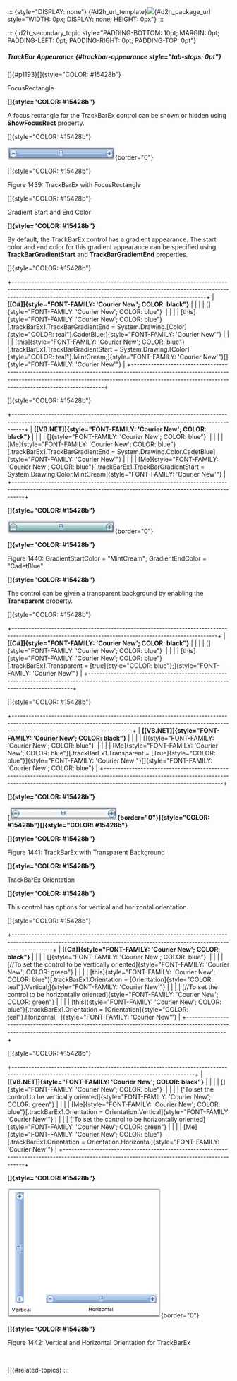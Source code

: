 ::: {style="DISPLAY: none"}
[](ms-xhelp:///?Id=d2h_url_template){#d2h_url_template}![](!package_url!){#d2h_package_url style="WIDTH: 0px; DISPLAY: none; HEIGHT: 0px"}
:::

::: {.d2h_secondary_topic style="PADDING-BOTTOM: 10pt; MARGIN: 0pt; PADDING-LEFT: 0pt; PADDING-RIGHT: 0pt; PADDING-TOP: 0pt"}
##### TrackBar Appearance {#trackbar-appearance style="tab-stops: 0pt"}

[]{#p1193}[]{style="COLOR: #15428b"} 

FocusRectangle

**[]{style="COLOR: #15428b"}** 

A focus rectangle for the TrackBarEx control can be shown or hidden using **ShowFocusRect** property.

[]{style="COLOR: #15428b"} 

![](ImagesExt/image76_1418.jpg){border="0"}

[]{style="COLOR: #15428b"} 

Figure 1439: TrackBarEx with FocusRectangle

[]{style="COLOR: #15428b"} 

Gradient Start and End Color

**[]{style="COLOR: #15428b"}** 

By default, the TrackBarEx control has a gradient appearance. The start color and end color for this gradient appearance can be specified using **TrackBarGradientStart** and **TrackBarGradientEnd** properties.

[]{style="COLOR: #15428b"} 

+--------------------------------------------------------------------------------------------------------------------------------------------------------------------------------------------------------------------------------+
| **[\[C#\]]{style="FONT-FAMILY: 'Courier New'; COLOR: black"}**                                                                                                                                                                 |
|                                                                                                                                                                                                                                |
| []{style="FONT-FAMILY: 'Courier New'; COLOR: blue"}                                                                                                                                                                            |
|                                                                                                                                                                                                                                |
| [this]{style="FONT-FAMILY: 'Courier New'; COLOR: blue"}[.trackBarEx1.TrackBarGradientEnd = System.Drawing.[Color]{style="COLOR: teal"}.CadetBlue;]{style="FONT-FAMILY: 'Courier New'"}                                         |
|                                                                                                                                                                                                                                |
| [this]{style="FONT-FAMILY: 'Courier New'; COLOR: blue"}[.trackBarEx1.TrackBarGradientStart = System.Drawing.[Color]{style="COLOR: teal"}.MintCream;]{style="FONT-FAMILY: 'Courier New'"}[]{style="FONT-FAMILY: 'Courier New'"} |
+--------------------------------------------------------------------------------------------------------------------------------------------------------------------------------------------------------------------------------+

[]{style="COLOR: #15428b"} 

+----------------------------------------------------------------------------------------------------------------------------------------------------------------+
| **[\[VB.NET\]]{style="FONT-FAMILY: 'Courier New'; COLOR: black"}**                                                                                             |
|                                                                                                                                                                |
| []{style="FONT-FAMILY: 'Courier New'; COLOR: blue"}                                                                                                            |
|                                                                                                                                                                |
| [Me]{style="FONT-FAMILY: 'Courier New'; COLOR: blue"}[.trackBarEx1.TrackBarGradientEnd = System.Drawing.Color.CadetBlue]{style="FONT-FAMILY: 'Courier New'"}   |
|                                                                                                                                                                |
| [Me]{style="FONT-FAMILY: 'Courier New'; COLOR: blue"}[.trackBarEx1.TrackBarGradientStart = System.Drawing.Color.MintCream]{style="FONT-FAMILY: 'Courier New'"} |
+----------------------------------------------------------------------------------------------------------------------------------------------------------------+

**[]{style="COLOR: #15428b"}** 

![](ImagesExt/image76_1419.jpg){border="0"}

**[]{style="COLOR: #15428b"}** 

Figure 1440: GradientStartColor = \"MintCream\"; GradientEndColor = \"CadetBlue\"

**[]{style="COLOR: #15428b"}** 

The control can be given a transparent background by enabling the **Transparent** property.

[]{style="COLOR: #15428b"} 

+------------------------------------------------------------------------------------------------------------------------------------------------------+
| **[\[C#\]]{style="FONT-FAMILY: 'Courier New'; COLOR: black"}**                                                                                       |
|                                                                                                                                                      |
| []{style="FONT-FAMILY: 'Courier New'; COLOR: blue"}                                                                                                  |
|                                                                                                                                                      |
| [this]{style="FONT-FAMILY: 'Courier New'; COLOR: blue"}[.trackBarEx1.Transparent = [true]{style="COLOR: blue"};]{style="FONT-FAMILY: 'Courier New'"} |
+------------------------------------------------------------------------------------------------------------------------------------------------------+

[]{style="COLOR: #15428b"} 

+------------------------------------------------------------------------------------------------------------------------------------------------------------------------------------------------------+
| **[\[VB.NET\]]{style="FONT-FAMILY: 'Courier New'; COLOR: black"}**                                                                                                                                   |
|                                                                                                                                                                                                      |
| []{style="FONT-FAMILY: 'Courier New'; COLOR: blue"}                                                                                                                                                  |
|                                                                                                                                                                                                      |
| [Me]{style="FONT-FAMILY: 'Courier New'; COLOR: blue"}[.trackBarEx1.Transparent = [True]{style="COLOR: blue"}]{style="FONT-FAMILY: 'Courier New'"}[]{style="FONT-FAMILY: 'Courier New'; COLOR: blue"} |
+------------------------------------------------------------------------------------------------------------------------------------------------------------------------------------------------------+

**[]{style="COLOR: #15428b"}** 

**[![](ImagesExt/image76_1420.jpg){border="0"}]{style="COLOR: #15428b"}[]{style="COLOR: #15428b"}**

**[]{style="COLOR: #15428b"}** 

Figure 1441: TrackBarEx with Transparent Background

**[]{style="COLOR: #15428b"}** 

TrackBarEx Orientation

**[]{style="COLOR: #15428b"}** 

This control has options for vertical and horizontal orientation.

[]{style="COLOR: #15428b"} 

+--------------------------------------------------------------------------------------------------------------------------------------------------------------------------+
| **[\[C#\]]{style="FONT-FAMILY: 'Courier New'; COLOR: black"}**                                                                                                           |
|                                                                                                                                                                          |
| []{style="FONT-FAMILY: 'Courier New'; COLOR: blue"}                                                                                                                      |
|                                                                                                                                                                          |
| [//To set the control to be vertically oriented]{style="FONT-FAMILY: 'Courier New'; COLOR: green"}                                                                       |
|                                                                                                                                                                          |
| [this]{style="FONT-FAMILY: 'Courier New'; COLOR: blue"}[.trackBarEx1.Orientation = [Orientation]{style="COLOR: teal"}.Vertical;]{style="FONT-FAMILY: 'Courier New'"}     |
|                                                                                                                                                                          |
| [//To set the control to be horizontally oriented]{style="FONT-FAMILY: 'Courier New'; COLOR: green"}                                                                     |
|                                                                                                                                                                          |
| [this]{style="FONT-FAMILY: 'Courier New'; COLOR: blue"}[.trackBarEx1.Orientation = [Orientation]{style="COLOR: teal"}.Horizontal;  ]{style="FONT-FAMILY: 'Courier New'"} |
+--------------------------------------------------------------------------------------------------------------------------------------------------------------------------+

[]{style="COLOR: #15428b"} 

+----------------------------------------------------------------------------------------------------------------------------------------------+
| **[\[VB.NET\]]{style="FONT-FAMILY: 'Courier New'; COLOR: black"}**                                                                           |
|                                                                                                                                              |
| []{style="FONT-FAMILY: 'Courier New'; COLOR: blue"}                                                                                          |
|                                                                                                                                              |
| [\'To set the control to be vertically oriented]{style="FONT-FAMILY: 'Courier New'; COLOR: green"}                                           |
|                                                                                                                                              |
| [Me]{style="FONT-FAMILY: 'Courier New'; COLOR: blue"}[.trackBarEx1.Orientation = Orientation.Vertical]{style="FONT-FAMILY: 'Courier New'"}   |
|                                                                                                                                              |
| [\'To set the control to be horizontally oriented]{style="FONT-FAMILY: 'Courier New'; COLOR: green"}                                         |
|                                                                                                                                              |
| [Me]{style="FONT-FAMILY: 'Courier New'; COLOR: blue"}[.trackBarEx1.Orientation = Orientation.Horizontal]{style="FONT-FAMILY: 'Courier New'"} |
+----------------------------------------------------------------------------------------------------------------------------------------------+

**[]{style="COLOR: #15428b"}** 

![](ImagesExt/image76_1421.jpg){border="0"}

**[]{style="COLOR: #15428b"}** 

Figure 1442: Vertical and Horizontal Orientation for TrackBarEx

 

[]{#related-topics}
:::
